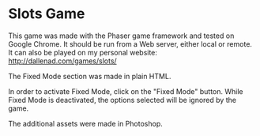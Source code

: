 # Slots Game

This game was made with the Phaser game framework and tested on Google Chrome.
It should be run from a Web server, either local or remote.
It can also be played on my personal website: http://dallenad.com/games/slots/

The Fixed Mode section was made in plain HTML.

In order to activate Fixed Mode, click on the "Fixed Mode" button.
While Fixed Mode is deactivated, the options selected will be ignored by the game.

The additional assets were made in Photoshop.